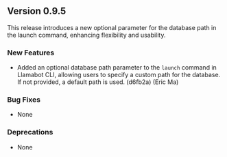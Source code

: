 ## Version 0.9.5

This release introduces a new optional parameter for the database path in the launch command, enhancing flexibility and usability.

### New Features

- Added an optional database path parameter to the `launch` command in Llamabot CLI, allowing users to specify a custom path for the database. If not provided, a default path is used. (d6fb2a) (Eric Ma)

### Bug Fixes

- None

### Deprecations

- None
